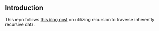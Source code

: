 ## Introduction

This repo follows [this blog
post](https://blog.logrocket.com/getting-started-with-recursion-for-tree-traversal-9a89fe6e772)
on utilizing recursion to traverse inherently recursive data.
